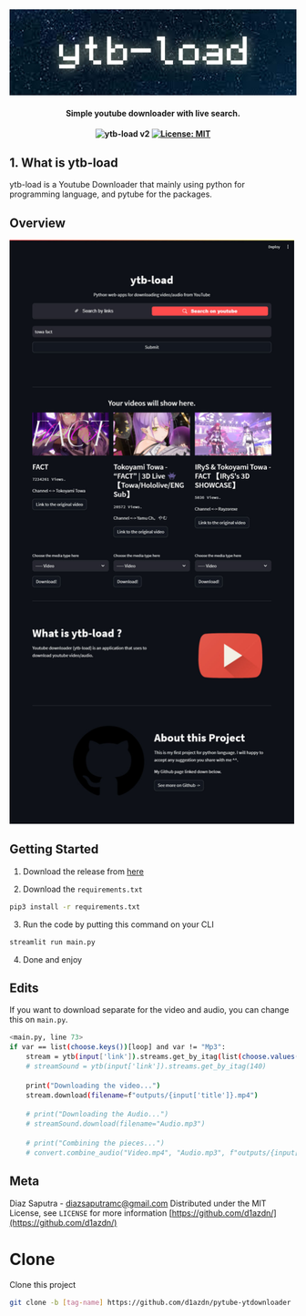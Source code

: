 <div align="center">
<img src="./assets/cover.jpg">
<h4>Simple youtube downloader with live search.<h4>

![ytb-load v2](https://img.shields.io/badge/ytb_load-v2-blue) [![License: MIT](https://img.shields.io/badge/License-MIT-yellow.svg)](https://opensource.org/licenses/MIT)

</div>

## 1. What is ytb-load
ytb-load is a Youtube Downloader that mainly using python for programming language, and pytube for the packages.

## Overview
<img src="./assets/overview.jpg" width="500px">

## Getting Started

1. Download the release from [here](https://github.com/d1azdn/pytube-ytdownloader/releases/)

2. Download the `requirements.txt`
```sh
pip3 install -r requirements.txt
```

3. Run the code by putting this command on your CLI
```sh
streamlit run main.py
```

4. Done and enjoy

## Edits
If you want to download separate for the video and audio, you can change this on `main.py`. 

```sh
<main.py, line 73>
if var == list(choose.keys())[loop] and var != "Mp3":
    stream = ytb(input['link']).streams.get_by_itag(list(choose.values())[loop])
    # streamSound = ytb(input['link']).streams.get_by_itag(140)

    print("Downloading the video...")
    stream.download(filename=f"outputs/{input['title']}.mp4")

    # print("Downloading the Audio...")
    # streamSound.download(filename="Audio.mp3")

    # print("Combining the pieces...")
    # convert.combine_audio("Video.mp4", "Audio.mp3", f"outputs/{input['title']}.mp4")
```

## Meta
Diaz Saputra - diazsaputramc@gmail.com
Distributed under the MIT License, see `LICENSE` for more information
[https://github.com/d1azdn/](https://github.com/d1azdn/)

# Clone
Clone this project

```sh
git clone -b [tag-name] https://github.com/d1azdn/pytube-ytdownloader
```
